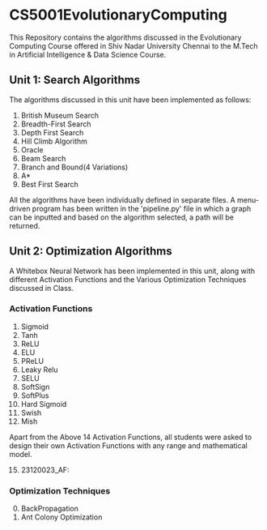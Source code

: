 # CS5001EvolutionaryComputing

This Repository contains the algorithms discussed in the Evolutionary Computing Course offered in Shiv Nadar University Chennai to the M.Tech in Artificial Intelligence & Data Science Course.

## Unit 1: Search Algorithms

The algorithms discussed in this unit have been implemented as follows:

1. British Museum Search
2. Breadth-First Search
3. Depth First Search
4. Hill Climb Algorithm
5. Oracle
6. Beam Search
7. Branch and Bound(4 Variations)
8. A*
9. Best First Search

All the algorithms have been individually defined in separate files. A menu-driven program has been written in the 'pipeline.py' file in which a graph can be inputted and based on the algorithm selected, a path will be returned.


## Unit 2: Optimization Algorithms

A Whitebox Neural Network has been implemented in this unit, along with different Activation Functions and the Various Optimization Techniques discussed in Class.

### Activation Functions

1. Sigmoid
2. Tanh
5. ReLU
6. ELU
7. PReLU
8. Leaky Relu
9. SELU
10. SoftSign
11. SoftPlus
12. Hard Sigmoid
13. Swish
14. Mish

Apart from the Above 14 Activation Functions, all students were asked to design their own Activation Functions with any range and mathematical model.

15. 23120023_AF:

### Optimization Techniques

0. BackPropagation
1. Ant Colony Optimization
